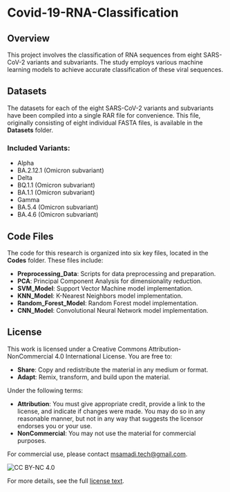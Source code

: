 # Covid-19-RNA-Classification

## Overview
This project involves the classification of RNA sequences from eight SARS-CoV-2 variants and subvariants. The study employs various machine learning models to achieve accurate classification of these viral sequences.

## Datasets
The datasets for each of the eight SARS-CoV-2 variants and subvariants have been compiled into a single RAR file for convenience. This file, originally consisting of eight individual FASTA files, is available in the **Datasets** folder.

### Included Variants:
- Alpha
- BA.2.12.1 (Omicron subvariant)
- Delta
- BQ.1.1 (Omicron subvariant)
- BA.1.1 (Omicron subvariant)
- Gamma
- BA.5.4 (Omicron subvariant)
- BA.4.6 (Omicron subvariant)

## Code Files
The code for this research is organized into six key files, located in the **Codes** folder. These files include:

- **Preprocessing_Data**: Scripts for data preprocessing and preparation.
- **PCA**: Principal Component Analysis for dimensionality reduction.
- **SVM_Model**: Support Vector Machine model implementation.
- **KNN_Model**: K-Nearest Neighbors model implementation.
- **Random_Forest_Model**: Random Forest model implementation.
- **CNN_Model**: Convolutional Neural Network model implementation.

## License
This work is licensed under a Creative Commons Attribution-NonCommercial 4.0 International License. You are free to:
- **Share**: Copy and redistribute the material in any medium or format.
- **Adapt**: Remix, transform, and build upon the material.

Under the following terms:
- **Attribution**: You must give appropriate credit, provide a link to the license, and indicate if changes were made. You may do so in any reasonable manner, but not in any way that suggests the licensor endorses you or your use.
- **NonCommercial**: You may not use the material for commercial purposes.

For commercial use, please contact [msamadi.tech@gmail.com](mailto:msamadi.tech@gmail.com).

![CC BY-NC 4.0](https://i.creativecommons.org/l/by-nc/4.0/88x31.png)

For more details, see the full [license text](LICENSE).
